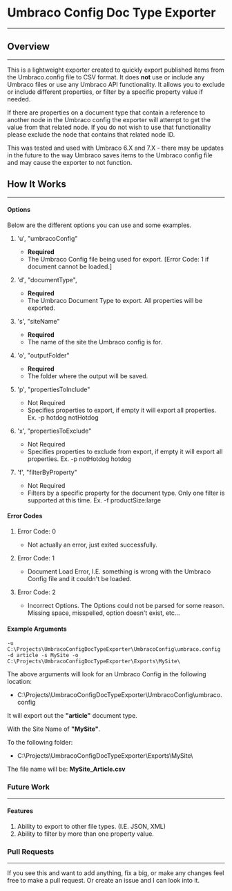 # Umbraco Config Doc Type Exporter

---

## Overview
---
This is a lightweight exporter created to quickly export published items from the Umbraco.config file to CSV format. It does **not** use or include any Umbraco files or use any Umbraco API functionality. It allows you to exclude or include different properties, or filter by a specific property value if needed. 

If there are properties on a document type that contain a reference to another node in the Umbraco config the exporter will attempt to get the value from that related node. If you do not wish to use that functionality please exclude the node that contains that related node ID.

This was tested and used with Umbraco 6.X and 7.X - there may be updates in the future to the way Umbraco saves items to the Umbraco config file and may cause the exporter to not function. 


## How It Works
---

#### Options

Below are the different options you can use and some examples.

1. 'u', "umbracoConfig" 
	- **Required**
	- The Umbraco Config file being used for export. [Error Code: 1 if document cannot be loaded.]

2. 'd', "documentType",
	- **Required**
	- The Umbraco Document Type to export. All properties will be exported.

3. 's', "siteName"
	- **Required**
	- The name of the site the Umbraco config is for.

4. 'o', "outputFolder"
	- **Required**
	- The folder where the output will be saved.

5. 'p', "propertiesToInclude"
	- Not Required
	- Specifies properties to export, if empty it will export all properties. Ex. -p hotdog notHotdog

6. 'x', "propertiesToExclude"
	- Not Required
	- Specifies properties to exclude from export, if empty it will export all properties. Ex. -p notHotdog hotdog

7. 'f', "filterByProperty"
	- Not Required
	- Filters by a specific property for the document type. Only one filter is supported at this time. Ex. -f productSize:large

#### Error Codes
1. Error Code: 0 
	- Not actually an error, just exited successfully. 

2. Error Code: 1
	- Document Load Error, I.E. something is wrong with the Umbraco Config file and it couldn't be loaded.

3. Error Code: 2 
	- Incorrect Options. The Options could not be parsed for some reason. Missing space, misspelled, option doesn't exist, etc...

#### Example Arguments

``` -u C:\Projects\UmbracoConfigDocTypeExporter\UmbracoConfig\umbraco.config -d article -s MySite -o C:\Projects\UmbracoConfigDocTypeExporter\Exports\MySite\ ```

The above arguments will look for an Umbraco Config in the following location:

* C:\Projects\UmbracoConfigDocTypeExporter\UmbracoConfig\umbraco.config

It will export out the **"article"** document type.

With the Site Name of **"MySite"**.

To the following folder:
* C:\Projects\UmbracoConfigDocTypeExporter\Exports\MySite\

The file name will be: **MySite_Article.csv**


### Future Work
---

#### Features
1. Ability to export to other file types. (I.E. JSON, XML)
2. Ability to filter by more than one property value.


### Pull Requests
---
If you see this and want to add anything, fix a big, or make any changes feel free to make a pull request. Or create an issue and I can look into it. 